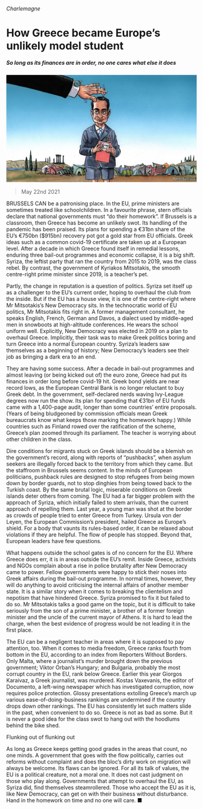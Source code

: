 ###### Charlemagne

# How Greece became Europe’s unlikely model student 

##### So long as its finances are in order, no one cares what else it does 

![image](images/20210522_EUD000_0.jpg) 

> May 22nd 2021 

BRUSSELS CAN be a patronising place. In the EU, prime ministers are sometimes treated like schoolchildren. In a favourite phrase, stern officials declare that national governments must “do their homework”. If Brussels is a classroom, then Greece has become an unlikely swot. Its handling of the pandemic has been praised. Its plans for spending a €31bn share of the EU’s €750bn ($915bn) recovery pot got a gold star from EU officials. Greek ideas such as a common covid-19 certificate are taken up at a European level. After a decade in which Greece found itself in remedial lessons, enduring three bail-out programmes and economic collapse, it is a big shift. Syriza, the leftist party that ran the country from 2015 to 2019, was the class rebel. By contrast, the government of Kyriakos Mitsotakis, the smooth centre-right prime minister since 2019, is a teacher’s pet.

Partly, the change in reputation is a question of politics. Syriza set itself up as a challenger to the EU’s current order, hoping to overhaul the club from the inside. But if the EU has a house view, it is one of the centre-right where Mr Mitsotakis’s New Democracy sits. In the technocratic world of EU politics, Mr Mitsotakis fits right in. A former management consultant, he speaks English, French, German and Davos, a dialect used by middle-aged men in snowboots at high-altitude conferences. He wears the school uniform well. Explicitly, New Democracy was elected in 2019 on a plan to overhaul Greece. Implicitly, their task was to make Greek politics boring and turn Greece into a normal European country. Syriza’s leaders saw themselves as a beginning of history; New Democracy’s leaders see their job as bringing a dark era to an end.


They are having some success. After a decade in bail-out programmes and almost leaving (or being kicked out of) the euro zone, Greece had put its finances in order long before covid-19 hit. Greek bond yields are near record lows, as the European Central Bank is no longer reluctant to buy Greek debt. In the government, self-declared nerds waving Ivy-League degrees now run the show. Its plan for spending that €31bn of EU funds came with a 1,400-page audit, longer than some countries’ entire proposals. (Years of being bludgeoned by commission officials mean Greek bureaucrats know what keeps those marking the homework happy.) While countries such as Finland rowed over the ratification of the scheme, Greece’s plan zoomed through its parliament. The teacher is worrying about other children in the class.

Dire conditions for migrants stuck on Greek islands should be a blemish on the government’s record, along with reports of “pushbacks”, when asylum seekers are illegally forced back to the territory from which they came. But the staffroom in Brussels seems content. In the minds of European politicians, pushback rules are designed to stop refugees from being mown down by border guards, not to stop dinghies from being towed back to the Turkish coast. By the same brutal logic, miserable conditions on Greek islands deter others from coming. The EU had a far bigger problem with the approach of Syriza, which initially failed to stem arrivals, than the current approach of repelling them. Last year, a young man was shot at the border as crowds of people tried to enter Greece from Turkey. Ursula von der Leyen, the European Commission’s president, hailed Greece as Europe’s shield. For a body that vaunts its rules-based order, it can be relaxed about violations if they are helpful. The flow of people has stopped. Beyond that, European leaders have few questions.

What happens outside the school gates is of no concern for the EU. Where Greece does err, it is in areas outside the EU’s remit. Inside Greece, activists and NGOs complain about a rise in police brutality after New Democracy came to power. Fellow governments were happy to stick their noses into Greek affairs during the bail-out programme. In normal times, however, they will do anything to avoid criticising the internal affairs of another member state. It is a similar story when it comes to breaking the clientelism and nepotism that have hindered Greece. Syriza promised to fix it but failed to do so. Mr Mitsotakis talks a good game on the topic, but it is difficult to take seriously from the son of a prime minister, a brother of a former foreign minister and the uncle of the current mayor of Athens. It is hard to lead the charge, when the best evidence of progress would be not leading it in the first place.

The EU can be a negligent teacher in areas where it is supposed to pay attention, too. When it comes to media freedom, Greece ranks fourth from bottom in the EU, according to an index from Reporters Without Borders. Only Malta, where a journalist’s murder brought down the previous government; Viktor Orban’s Hungary; and Bulgaria, probably the most corrupt country in the EU, rank below Greece. Earlier this year Giorgos Karaivaz, a Greek journalist, was murdered. Kostas Vaxevanis, the editor of Documento, a left-wing newspaper which has investigated corruption, now requires police protection. Glossy presentations extolling Greece’s march up various ease-of-doing-business rankings are undermined if the country drops down other rankings. The EU has consistently let such matters slide in the past, when convenient to do so. Greece is not as bad as some. But it is never a good idea for the class swot to hang out with the hoodlums behind the bike shed.

Flunking out of flunking out

As long as Greece keeps getting good grades in the areas that count, no one minds. A government that goes with the flow politically, carries out reforms without complaint and does the bloc’s dirty work on migration will always be welcome. Its flaws can be ignored. For all its talk of values, the EU is a political creature, not a moral one. It does not cast judgment on those who play along. Governments that attempt to overhaul the EU, as Syriza did, find themselves steamrollered. Those who accept the EU as it is, like New Democracy, can get on with their business without disturbance. Hand in the homework on time and no one will care. ■

